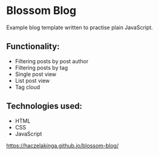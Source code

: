 # Blossom Blog

Example blog template written to practise plain JavaScript.

## Functionality:
* Filtering posts by post author
* Filtering posts by tag
* Single post view
* List post view
* Tag cloud

## Technologies used:
* HTML
* CSS
* JavaScript

https://haczelakinga.github.io/blossom-blog/
